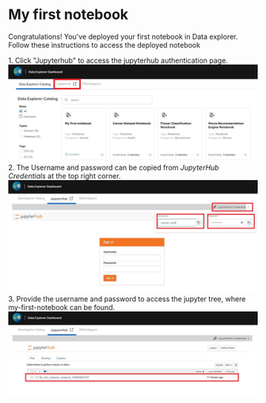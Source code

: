 
# My first notebook

<p>Congratulations! You've deployed your first notebook in Data explorer. Follow these instructions to access the deployed notebook</p>

<p>
1. Click "Jupyterhub" to access the jupyterhub authentication page.<br>
<img src="_images/jupyterhub.jpg"/><br>
2. The Username and password can be copied from <i>JupyterHub Credentials</i> at the top right corner.<br>
<img src="_images/loginpage.jpg"/><br>
3. Provide the username and password to access the jupyter tree, where my-first-notebook can be found.<br>
<img src="_images/notebook.jpg"/>
</p>



